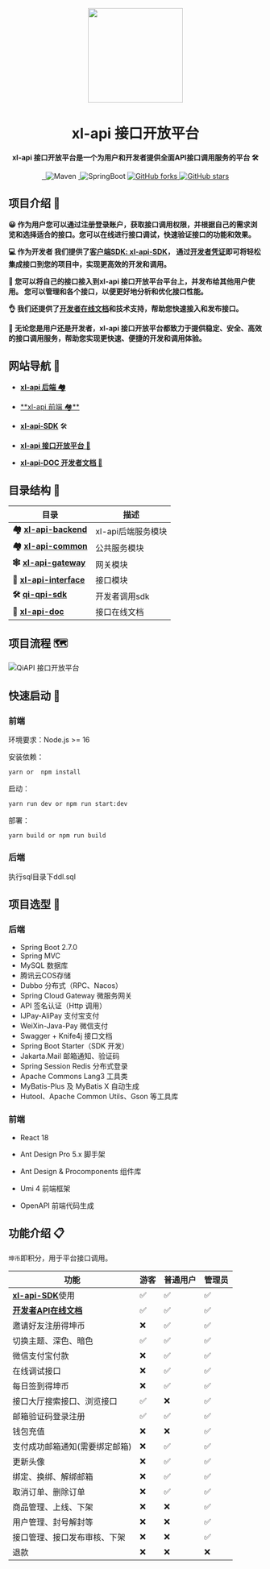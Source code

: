 <p align="center">
    <img src=http://110.41.132.124:9000/public/KgKkdTOM-WX20230508-175957%402x.png width=188/>
</p>
<h1 align="center">xl-api 接口开放平台</h1>
<p align="center"><strong>xl-api 接口开放平台是一个为用户和开发者提供全面API接口调用服务的平台 🛠</strong></p>
<div align="center">
<a target="_blank" href="https://github.com/1577648502/xl-api-frontend">
    <img alt="" src="https://github.com/1577648502/xl-api-frontend/badge/star.svg?theme=gvp"/>
</a>
<a target="_blank" href="https://github.com/1577648502/xl-api-frontend">
    <img alt="" src="https://img.shields.io/github/stars/1577648502/xl-api.svg?style=social&label=Stars"/>
</a>
    <img alt="Maven" src="https://raster.shields.io/badge/Maven-3.8.1-red.svg"/>
<a target="_blank" href="https://www.oracle.com/technetwork/java/javase/downloads/index.html">
        <img alt="" src="https://img.shields.io/badge/JDK-1.8+-green.svg"/>
</a>
    <img alt="SpringBoot" src="https://raster.shields.io/badge/SpringBoot-2.7+-green.svg"/>
<a href="https://github.com/1577648502/xl-api-frontend" target="_blank">
    <img src='https://img.shields.io/github/forks/1577648502/xl-api-frontend' alt='GitHub forks' class="no-zoom">
</a>
<a href="https://github.com/1577648502/xl-api-frontend" target="_blank"><img src='https://img.shields.io/github/stars/1577648502/xl-api-frontend' alt='GitHub stars' class="no-zoom">
</a>
</div>

## 项目介绍 🙋



**😀 作为用户您可以通过注册登录账户，获取接口调用权限，并根据自己的需求浏览和选择适合的接口。您可以在线进行接口调试，快速验证接口的功能和效果。**

**💻 作为开发者 我们提供了[客户端SDK: xl-api-SDK](https://github.com/1577648502/xl-api-sdk)， 通过[开发者凭证](http://110.41.132.124:88account/center)即可将轻松集成接口到您的项目中，实现更高效的开发和调用。**

**🤝 您可以将自己的接口接入到xl-api 接口开放平台平台上，并发布给其他用户使用。 您可以管理和各个接口，以便更好地分析和优化接口性能。**

**👌 我们还提供了[开发者在线文档](http://110.41.132.124:89)和技术支持，帮助您快速接入和发布接口。**

**🏁 无论您是用户还是开发者，xl-api 接口开放平台都致力于提供稳定、安全、高效的接口调用服务，帮助您实现更快速、便捷的开发和调用体验。**

## 网站导航 🧭

- [**xl-api 后端 🏘️**](https://github.com/1577648502/xl-api-backend)
- [**xl-api 前端 🏘**️](https://github.com/1577648502/xl-api-frontend)

-  **[xl-api-SDK](https://github.com/1577648502/xl-api-sdk)** 🛠

-  **[xl-api 接口开放平台 🔗](http://110.41.132.124:88)**

-  **[xl-api-DOC 开发者文档 📖](http://110.41.132.124:89)**


## 目录结构 📑


| 目录                                                     | 描述               |
|--------------------------------------------------------| ------------------ |
| **🏘️ [xl-api-backend](./xl-api-backend)**             | xl-api后端服务模块 |
| **🏘️ [xl-api-common](./xl-api-common)**               | 公共服务模块       |
| **🕸️ [xl-api-gateway](./xl-api-gateway)**             | 网关模块           |
| **🔗 [xl-api-interface](./xl-api-interface)**          | 接口模块           |
| **🛠 [qi-qpi-sdk](https://github.com/1577648502/xl-api-sdk)** | 开发者调用sdk      |
| **📘 [xl-api-doc](http://110.41.132.124:89)**            | 接口在线文档       |

## 项目流程 🗺️

![QiAPI 接口开放平台](http://110.41.132.124:9000/public/mk5T6a6z-QiAPI%2520%25E6%258E%25A5%25E5%258F%25A3%25E5%25BC%2580%25E6%2594%25BE%25E5%25B9%25B3%25E5%258F%25B0.png)

## 快速启动 🚀

### 前端

环境要求：Node.js >= 16

安装依赖：

```bash
yarn or  npm install
```

启动：

```bash
yarn run dev or npm run start:dev
```

部署：

```bash
yarn build or npm run build
```

### 后端

执行sql目录下ddl.sql

## 项目选型 🎯

### **后端**

- Spring Boot 2.7.0
- Spring MVC
- MySQL 数据库
- 腾讯云COS存储
- Dubbo 分布式（RPC、Nacos）
- Spring Cloud Gateway 微服务网关
- API 签名认证（Http 调用）
- IJPay-AliPay  支付宝支付
- WeiXin-Java-Pay  微信支付
- Swagger + Knife4j 接口文档
- Spring Boot Starter（SDK 开发）
- Jakarta.Mail 邮箱通知、验证码
- Spring Session Redis 分布式登录
- Apache Commons Lang3 工具类
- MyBatis-Plus 及 MyBatis X 自动生成
- Hutool、Apache Common Utils、Gson 等工具库

### 前端

- React 18

- Ant Design Pro 5.x 脚手架

- Ant Design & Procomponents 组件库

- Umi 4 前端框架

- OpenAPI 前端代码生成



## 功能介绍 📋

`坤币`即积分，用于平台接口调用。

| **功能**                                                       | 游客 | **普通用户** | **管理员** |
|--------------------------------------------------------------|--------------|-----|-----|
| [**xl-api-SDK**](https://github.com/1577648502/xl-api-sdk)使用 | ✅ | ✅ |     ✅      |
| **[开发者API在线文档](http://110.41.132.124:89)**                   | ✅ | ✅ |     ✅      |
| 邀请好友注册得坤币                                                    | ❌ | ✅ |     ✅      |
| 切换主题、深色、暗色                                                   | ✅ | ✅ | ✅ |
| 微信支付宝付款                                                      | ❌ | ✅ | ✅ |
| 在线调试接口                                                       | ❌ | ✅ | ✅ |
| 每日签到得坤币                                                      | ❌ | ✅ | ✅ |
| 接口大厅搜索接口、浏览接口                                                | ✅ | ❌ | ✅ |
| 邮箱验证码登录注册                                                    | ✅ | ✅ | ✅ |
| 钱包充值                                                         | ❌ | ❌ | ✅ |
| 支付成功邮箱通知(需要绑定邮箱)                                             | ❌ | ✅ | ✅ |
| 更新头像                                                         | ❌ | ✅ | ✅ |
| 绑定、换绑、解绑邮箱                                                   | ❌ | ✅ | ✅ |
| 取消订单、删除订单                                                    | ❌ | ✅ | ✅ |
| 商品管理、上线、下架                                                   | ❌ | ❌ |✅|
| 用户管理、封号解封等                                                   | ❌ | ❌ | ✅ |
| 接口管理、接口发布审核、下架                                               | ❌ | ❌ | ✅ |
| 退款                                                           | ❌ | ❌| ❌ |

[//]: # (## 功能展示 ✨)

[//]: # ()
[//]: # (### 首页)

[//]: # ()
[//]: # (![index]&#40;https://img.qimuu.icu/typory/index.png&#41;)

[//]: # ()
[//]: # (### 接口广场)

[//]: # ()
[//]: # (![interfaceSquare]&#40;https://img.qimuu.icu/typory/interfaceSquare.png&#41;)

[//]: # ()
[//]: # (### 开发者在线文档)

[//]: # ()
[//]: # (![api]&#40;https://img.qimuu.icu/typory/api.png&#41;)

[//]: # ()
[//]: # (![api2]&#40;https://img.qimuu.icu/typory/api2.png&#41;)

[//]: # ()
[//]: # (### 接口描述)

[//]: # ()
[//]: # (#### **在线API**)

[//]: # ()
[//]: # (![interfaceinfo-api]&#40;https://img.qimuu.icu/typory/interfaceinfo-api.png&#41;)

[//]: # ()
[//]: # (#### 在线调试工具![interfaceinfo-tools]&#40;https://img.qimuu.icu/typory/interfaceinfo-tools.png&#41;)

[//]: # ()
[//]: # (#### **错误码参考**![interfaceinfo-errorcode]&#40;https://img.qimuu.icu/typory/interfaceinfo-errorcode.png&#41;)

[//]: # ()
[//]: # (#### **接口调用代码示例**![interfaceinfo-sampleCode]&#40;https://img.qimuu.icu/typory/interfaceinfo-sampleCode.png&#41;)

[//]: # ()
[//]: # (### 管理页)

[//]: # ()
[//]: # (#### 用户管理)

[//]: # ()
[//]: # (![admin-userManagement]&#40;https://img.qimuu.icu/typory/admin-userManagement.png&#41;)

[//]: # ()
[//]: # (#### 商品管理![admin-productManagement]&#40;https://img.qimuu.icu/typory/admin-productManagement.png&#41;)

[//]: # ()
[//]: # (#### 接口管理![admin-interfaceManagement]&#40;https://img.qimuu.icu/typory/admin-interfaceManagement.png&#41;)

[//]: # ()
[//]: # (#### 动态更新请求响应参数![dynamicRequestParameters]&#40;https://img.qimuu.icu/typory/dynamicRequestParameters.png&#41;)

[//]: # ()
[//]: # ()
[//]: # (### 积分商城)

[//]: # ()
[//]: # (![pointPurchase]&#40;https://img.qimuu.icu/typory/pointPurchase.png&#41;)

[//]: # ()
[//]: # (### 订单支付![pay]&#40;https://img.qimuu.icu/typory/pay.png&#41;)

[//]: # ()
[//]: # (### 个人信息)

[//]: # ()
[//]: # (#### 信息展示)

[//]: # ()
[//]: # (![userinfo]&#40;https://img.qimuu.icu/typory/userinfo.png&#41;)

[//]: # ()
[//]: # (#### 每日签到)

[//]: # ()
[//]: # (##### 签到成功![successfullySignedIn]&#40;https://img.qimuu.icu/typory/successfullySignedIn.png&#41;)

[//]: # ()
[//]: # (##### 签到失败![errorfullySignedIn]&#40;https://img.qimuu.icu/typory/errorfullySignedIn.png&#41;)

[//]: # ()
[//]: # (### 好友邀请)

[//]: # ()
[//]: # (#### **发送邀请**![Invitefriends]&#40;https://img.qimuu.icu/typory/Invitefriends.png&#41;)

[//]: # ()
[//]: # (#### **接收邀请**![registerThroughInvitationCode]&#40;https://img.qimuu.icu/typory/registerThroughInvitationCode.png&#41;)

[//]: # ()
[//]: # (### 登录/注册![login]&#40;https://img.qimuu.icu/typory/login.png&#41;)

[//]: # ()
[//]: # (![register]&#40;https://img.qimuu.icu/typory/register.png&#41;)

[//]: # ()
[//]: # (### 订单管理)

[//]: # ()
[//]: # (- **我的订单**![orderinfo]&#40;https://img.qimuu.icu/typory/orderinfo.png&#41;)

[//]: # ()
[//]: # (- **详细订单**![orderDetails]&#40;https://img.qimuu.icu/typory/orderDetails.png&#41;)

[//]: # (### 主题切换)

[//]: # ()
[//]: # (#### 深色主题![darkTheme]&#40;https://img.qimuu.icu/typory/darkTheme.png&#41;)

[//]: # ()
[//]: # (#### 浅色主题![index]&#40;https://img.qimuu.icu/typory/index.png&#41;)
